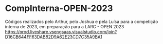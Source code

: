# CompInterna-OPEN-2023

Códigos realizados pelo Arthur, pelo Joshua e pela Luísa para a competição interna de 2023, em preparação para a LARC - OPEN 2023
https://prod.liveshare.vsengsaas.visualstudio.com/join?D16CB644FF63DAB82D9A62E23CD7C35A9BA1